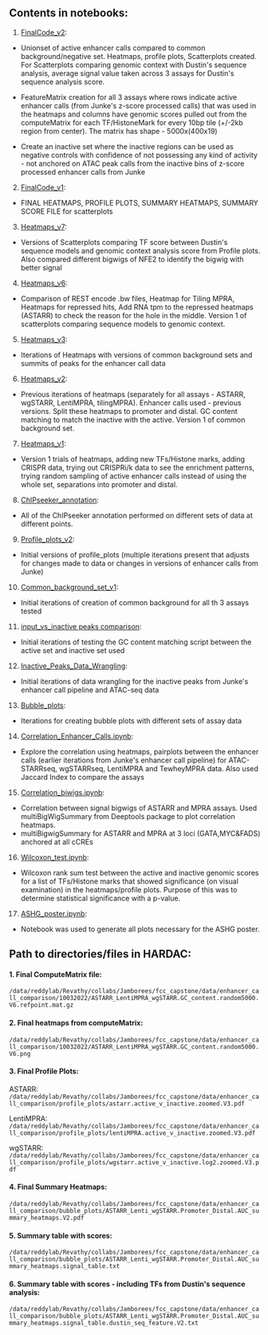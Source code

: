 ## Contents in notebooks:

1. [FinalCode_v2](https://github.com/RevathyVenukuttan/Reddy_lab/blob/main/FCC_Capstone/FinalCode_v2.ipynb): 

 - Unionset of active enhancer calls compared to common background/negative set. Heatmaps, profile plots, Scatterplots created. For Scatterplots comparing genomic context with Dustin's sequence analysis, average signal value taken across 3 assays for Dustin's sequence analysis score.

 - FeatureMatrix creation for all 3 assays where rows indicate active enhancer calls (from Junke's z-score processed calls) that was used in the heatmaps and columns have genomic scores pulled out from the computeMatrix for each TF/HistoneMark for every 10bp tile (+/-2kb region from center). The matrix has shape - 5000x(400x19) 

 - Create an inactive set where the inactive regions can be used as negative controls with confidence of not possessing any kind of activity - not anchored on ATAC peak calls from the inactive bins of z-score processed enhancer calls from Junke

2. [FinalCode_v1](https://github.com/RevathyVenukuttan/Reddy_lab/blob/main/FCC_Capstone/FinalCode_v1.ipynb):

 - FINAL HEATMAPS, PROFILE PLOTS, SUMMARY HEATMAPS, SUMMARY SCORE FILE for scatterplots

3. [Heatmaps_v7](https://github.com/RevathyVenukuttan/Reddy_lab/blob/main/FCC_Capstone/Heatmaps_v7.ipynb):

 - Versions of Scatterplots comparing TF score between Dustin's sequence models and genomic context analysis score from Profile plots. Also compared different bigwigs of NFE2 to identify the bigwig with better signal

4. [Heatmaps_v6](https://github.com/RevathyVenukuttan/Reddy_lab/blob/main/FCC_Capstone/Heatmaps_v6.ipynb):

 - Comparison of REST encode .bw files, Heatmap for Tiling MPRA, Heatmaps for repressed hits, Add RNA tpm to the repressed heatmaps (ASTARR) to check the reason for the hole in the middle. Version 1 of scatterplots comparing sequence models to genomic context. 
 
5. [Heatmaps_v3](https://github.com/RevathyVenukuttan/Reddy_lab/blob/main/FCC_Capstone/Heatmaps_v3.ipynb): 

 - Iterations of Heatmaps with versions of common background sets and summits of peaks for the enhancer call data

6. [Heatmaps_v2](https://github.com/RevathyVenukuttan/Reddy_lab/blob/main/FCC_Capstone/Heatmaps_v2.ipynb):

 - Previous iterations of heatmaps (separately for all assays - ASTARR, wgSTARR, LentiMPRA, tilingMPRA). Enhancer calls used - previous versions. Split these heatmaps to promoter and distal. GC content matching to match the inactive with the active. Version 1 of common background set. 

7. [Heatmaps_v1](https://github.com/RevathyVenukuttan/Reddy_lab/blob/main/FCC_Capstone/Heatmaps_v1.ipynb):

 - Version 1 trials of heatmaps, adding new TFs/Histone marks, adding CRISPR data, trying out CRISPRi/k data to see the enrichment patterns, trying random sampling of active enhancer calls instead of using the whole set, separations into promoter and distal. 

8. [ChIPseeker_annotation](https://github.com/RevathyVenukuttan/Reddy_lab/blob/main/FCC_Capstone/Chipseeker_annotation.ipynb): 

 - All of the ChIPseeker annotation performed on different sets of data at different points.

9. [Profile_plots_v2](https://github.com/RevathyVenukuttan/Reddy_lab/blob/main/FCC_Capstone/Profile_plots_v2.ipynb):

 - Initial versions of profile_plots (multiple iterations present that adjusts for changes made to data or changes in versions of enhancer calls from Junke)

10. [Common_background_set_v1](https://github.com/RevathyVenukuttan/Reddy_lab/blob/main/FCC_Capstone/Common_background_set_v1.ipynb): 

 - Initial iterations of creation of common background for all th 3 assays tested

11. [input_vs_inactive peaks comparison](https://github.com/RevathyVenukuttan/Reddy_lab/blob/main/FCC_Capstone/input_vs_inactive%20peaks%20comparison.ipynb): 

 - Initial iterations of testing the GC content matching script between the active set and inactive set used

12. [Inactive_Peaks_Data_Wrangling](https://github.com/RevathyVenukuttan/Reddy_lab/blob/main/FCC_Capstone/Inactive_Peaks_Data_Wrangling.ipynb):

 - Initial iterations of data wrangling for the inactive peaks from Junke's enhancer call pipeline and ATAC-seq data 

13. [Bubble_plots](https://github.com/RevathyVenukuttan/Reddy_lab/blob/main/FCC_Capstone/Bubble_plots.ipynb):

 - Iterations for creating bubble plots with different sets of assay data

14. [Correlation_Enhancer_Calls.ipynb](https://github.com/RevathyVenukuttan/Reddy_lab/blob/main/FCC_Capstone/Correlation_Enhancer_Calls.ipynb):
 
 - Explore the correlation using heatmaps, pairplots between the enhancer calls (earlier iterations from Junke's enhancer call pipeline) for ATAC-STARRseq, wgSTARRseq, LentiMPRA and TewheyMPRA data. Also used Jaccard Index to compare the assays

15. [Correlation_biwigs.ipynb](https://github.com/RevathyVenukuttan/Reddy_lab/blob/main/FCC_Capstone/Correlation_bigwigs.ipynb):

 - Correlation between signal bigwigs of ASTARR and MPRA assays. Used multiBigWigSummary from Deeptools package to plot correlation heatmaps.
 - multiBigwigSummary for ASTARR and MPRA at 3 loci (GATA,MYC&FADS) anchored at all cCREs

16. [Wilcoxon_test.ipynb](https://github.com/RevathyVenukuttan/Reddy_lab/blob/main/FCC_Capstone/Wilcoxon_test.ipynb):

 - Wilcoxon rank sum test between the active and inactive genomic scores for a list of TFs/Histone marks that showed significance (on visual examination) in the heatmaps/profile plots. Purpose of this was to determine statistical significance with a p-value.

17. [ASHG_poster.ipynb](https://github.com/RevathyVenukuttan/Reddy_lab/blob/main/FCC_Capstone/ASHG_poster.ipynb):

 - Notebook was used to generate all plots necessary for the ASHG poster. 


## Path to directories/files in HARDAC:

#### 1. Final ComputeMatrix file: 

`/data/reddylab/Revathy/collabs/Jamborees/fcc_capstone/data/enhancer_call_comparison/10032022/ASTARR_LentiMPRA_wgSTARR.GC_content.random5000.V6.refpoint.mat.gz`

#### 2. Final heatmaps from computeMatrix:

`/data/reddylab/Revathy/collabs/Jamborees/fcc_capstone/data/enhancer_call_comparison/10032022/ASTARR_LentiMPRA_wgSTARR.GC_content.random5000.V6.png`

#### 3. Final Profile Plots:

ASTARR: `/data/reddylab/Revathy/collabs/Jamborees/fcc_capstone/data/enhancer_call_comparison/profile_plots/astarr.active_v_inactive.zoomed.V3.pdf`

LentiMPRA: `/data/reddylab/Revathy/collabs/Jamborees/fcc_capstone/data/enhancer_call_comparison/profile_plots/lentiMPRA.active_v_inactive.zoomed.V3.pdf`

wgSTARR: `/data/reddylab/Revathy/collabs/Jamborees/fcc_capstone/data/enhancer_call_comparison/profile_plots/wgstarr.active_v_inactive.log2.zoomed.V3.pdf`

#### 4. Final Summary Heatmaps:

`/data/reddylab/Revathy/collabs/Jamborees/fcc_capstone/data/enhancer_call_comparison/bubble_plots/ASTARR_Lenti_wgSTARR.Promoter_Distal.AUC_summary_heatmaps.V2.pdf`

#### 5. Summary table with scores: 

`/data/reddylab/Revathy/collabs/Jamborees/fcc_capstone/data/enhancer_call_comparison/bubble_plots/ASTARR_Lenti_wgSTARR.Promoter_Distal.AUC_summary_heatmaps.signal_table.txt`

#### 6. Summary table with scores - including TFs from Dustin's sequence analysis:

`/data/reddylab/Revathy/collabs/Jamborees/fcc_capstone/data/enhancer_call_comparison/bubble_plots/ASTARR_Lenti_wgSTARR.Promoter_Distal.AUC_summary_heatmaps.signal_table.dustin_seq_feature.V2.txt`


